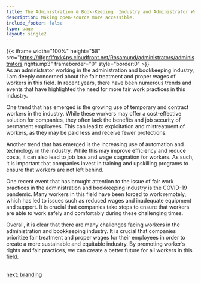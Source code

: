 ```yaml
---
title: The Administration & Book-Keeping  Industry and Administrator Workers' Rights
description: Making open-source more accessible.
include_footer: false
type: page
layout: single2
---
```



{{< iframe width="100%" height="58" src="https://dfgnflfqxk4ps.cloudfront.net/Rosamund/administrators/administrators rights.mp3" frameborder="0" style="border:0" >}}<br>
As an administrator working in the administration and bookkeeping industry, I am deeply concerned about the fair treatment and proper wages of workers in this field. In recent years, there have been numerous trends and events that have highlighted the need for more fair work practices in this industry.

One trend that has emerged is the growing use of temporary and contract workers in the industry. While these workers may offer a cost-effective solution for companies, they often lack the benefits and job security of permanent employees. This can lead to exploitation and mistreatment of workers, as they may be paid less and receive fewer protections.

Another trend that has emerged is the increasing use of automation and technology in the industry. While this may improve efficiency and reduce costs, it can also lead to job loss and wage stagnation for workers. As such, it is important that companies invest in training and upskilling programs to ensure that workers are not left behind.

One recent event that has brought attention to the issue of fair work practices in the administration and bookkeeping industry is the COVID-19 pandemic. Many workers in this field have been forced to work remotely, which has led to issues such as reduced wages and inadequate equipment and support. It is crucial that companies take steps to ensure that workers are able to work safely and comfortably during these challenging times.

Overall, it is clear that there are many challenges facing workers in the administration and bookkeeping industry. It is crucial that companies prioritize fair treatment and proper wages for their employees in order to create a more sustainable and equitable industry. By promoting worker’s rights and fair practices, we can create a better future for all workers in this field.

<br>
<a href="https://workdojos.com/administrators/branding">next: branding</a>
</p>